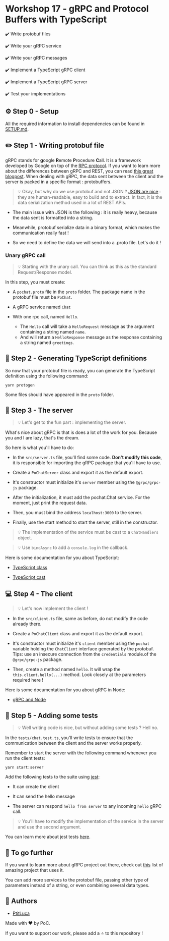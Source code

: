 # Workshop 17 - gRPC and Protocol Buffers with TypeScript

:heavy_check_mark: Write protobuf files

:heavy_check_mark: Write your gRPC service

:heavy_check_mark: Write your gRPC messages

:heavy_check_mark: Implement a TypeScript gRPC client

:heavy_check_mark: Implement a TypeScript gRPC server

:heavy_check_mark: Test your implementations

## :gear: Step 0 - Setup

All the required information to install dependencies can be found in [SETUP.md](./SETUP.md).

## :pencil2: Step 1 - Writing protobuf file

gRPC stands for **g**oogle **R**emote **P**rocedure **C**all.
It is a framework developed by Google on top of the [RPC protocol](https://en.wikipedia.org/wiki/Remote_procedure_call).
If you want to learn more about the differences between gRPC and REST, you can read [this great blogpost](https://www.imaginarycloud.com/blog/grpc-vs-rest/#comparison).
When dealing with gRPC, the data sent between the client and the server is packed in a specific format : protobuffers.

> :bulb: Okay, but why do we use protobuf and not JSON ? [JSON are nice](https://developer.mozilla.org/en-US/docs/Learn/JavaScript/Objects/JSON#json_structure) : they are human-readable, easy to build and to extract.
In fact, it is the data serialization method used in a lot of REST APIs.

- The main issue with JSON is the following : it is really heavy, because the data sent is formatted into a string.

- Meanwhile, protobuf serialize data in a binary format, which makes the communication really fast !

- So we need to define the data we will send into a .proto file. Let's do it !

### Unary gRPC call

> :bulb: Starting with the unary call. You can think as this as the standard Request/Response model.

In this step, you must create:

- A `pochat.proto` file in the `proto` folder. The package name in the protobuf file must be `PoChat`.

- A gRPC service named `Chat`
  
- With one rpc call, named `Hello`.

  - The `Hello` call will take a `HelloRequest` message as the argument containing a string named `name`.
  - And will return a `HelloResponse` message as the response containing a string named `greetings`.


## :repeat: Step 2 - Generating TypeScript definitions

So now that your protobuf file is ready, you can generate the TypeScript definition using the following command:
```shell
yarn protogen
```

Some files should have appeared in the `proto` folder.

## :floppy_disk: Step 3 - The server

> :bulb: Let's get to the fun part : implementing the server.

What's nice about gRPC is that is does a lot of the work for you. Because you and I are lazy, that's the dream.

So here is what you'll have to do:

- In the `src/server.ts` file, you'll find some code. **Don't modify this code**, it is responsible for importing the gRPC package that you'll have to use.

- Create a `PoChatServer` class and export it as the default export.
  
- It's constructor must initialize it's `server` member using the `@grpc/grpc-js` package.

- After the initialization, it must add the pochat.Chat service. For the moment, just print the request data.

- Then, you must bind the address `localhost:3000` to the server.

- Finally, use the start method to start the server, still in the constructor.

> :bulb: The implementation of the service must be cast to a `ChatHandlers` object.

> :bulb: Use `bindAsync` to add a `console.log` in the callback.

Here is some documentation for you about TypeScript:

- [TypeScript class](https://www.typescriptlang.org/docs/handbook/classes.html)

- [TypeScript cast](https://www.typescripttutorial.net/typescript-tutorial/type-casting/)


## :computer: Step 4 - The client

> :bulb: Let's now implement the client !

- In the `src/client.ts` file, same as before, do not modify the code already there.

- Create a `PoChatClient` class and export it as the default export.

- It's constructor must initialize it's `client` member using the `pochat` variable holding the `ChatClient` interface generated by the protobuf. Tips: use an insecure connection from the `credentials` module.of the `@grpc/grpc-js` package.

- Then, create a method named `hello`. It will wrap the `this.client.hello(...)` method. Look closely at the parameters required here !

Here is some documentation for you about gRPC in Node:

- [gRPC and Node](https://grpc.io/docs/languages/node/)


## :microscope: Step 5 - Adding some tests

> :bulb: Well writing code is nice, but without adding some tests ? Hell no.

In the `tests/chat.test.ts`, you'll write tests to ensure that the communication between the client and the server works properly.

Remember to start the server with the following command whenever you run the client tests:
```shell
yarn start:server
```

Add the following tests to the suite using [jest](https://jestjs.io/):

- It can create the client

- It can send the hello message

- The server can respond `hello from server` to any incoming `hello` gRPC call.

> :bulb: You'll have to modify the implementation of the service in the server and use the second argument.

You can learn more about jest tests [here](https://jestjs.io/docs/api).

## :rocket: To go further

If you want to learn more about gRPC project out there, check out [this](https://github.com/grpc-ecosystem/awesome-grpc) list of amazing project that uses it.

You can add more services to the protobuf file, passing other type of parameters instead of a string, or even combining several data types.

## :wave: Authors

- [PtitLuca](https://github.com/PtitLuca)

Made with :heart: by PoC.

If you want to support our work, please add a :star: to this repository !
